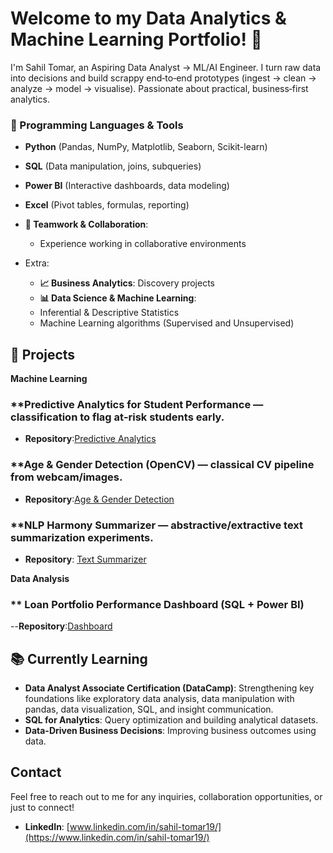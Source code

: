 # Welcome to my Data Analytics & Machine Learning Portfolio! 👋

I'm Sahil Tomar, an Aspiring Data Analyst → ML/AI Engineer. I turn raw data into decisions and build scrappy end‑to‑end prototypes (ingest → clean → analyze → model → visualise). Passionate about practical, business‑first analytics.

### 🔧 Programming Languages & Tools
- **Python** (Pandas, NumPy, Matplotlib, Seaborn, Scikit-learn)
- **SQL** (Data manipulation, joins, subqueries)
- **Power BI** (Interactive dashboards, data modeling)
- **Excel** (Pivot tables, formulas, reporting)
- **🤝 Teamwork & Collaboration**:
  - Experience working in collaborative environments 

- Extra:
  - **📈 Business Analytics**: Discovery projects
  - **📊 Data Science & Machine Learning**:
  - Inferential & Descriptive Statistics
  - Machine Learning algorithms (Supervised and Unsupervised)


## 🚀 Projects
**Machine Learning**

### **Predictive Analytics for Student Performance — classification to flag at‑risk students early. 
- **Repository**:[Predictive Analytics](https://github.com/Sahilt01/Predictive-Analytics-for-Student-Performance)

### **Age & Gender Detection (OpenCV) — classical CV pipeline from webcam/images. 
- **Repository**:[Age & Gender Detection ](https://github.com/Sahilt01/AGE-GENDER-Detection)

### **NLP Harmony Summarizer — abstractive/extractive text summarization experiments. 
- **Repository**: [Text Summarizer](https://github.com/Sahilt01/NLP-Harmony-summarizer)

 
**Data Analysis**
### ** Loan Portfolio Performance Dashboard (SQL + Power BI)
--**Repository**:[Dashboard](https://github.com/Sahilt01/loan-portfolio-performance-dashboard)

## 📚 Currently Learning

- **Data Analyst Associate Certification (DataCamp)**: Strengthening key foundations like exploratory data analysis, data manipulation with pandas, data visualization, SQL, and insight communication.
- **SQL for Analytics**: Query optimization and building analytical datasets.  
- **Data-Driven Business Decisions**: Improving business outcomes using data.

## Contact

Feel free to reach out to me for any inquiries, collaboration opportunities, or just to connect!

- **LinkedIn**: [www.linkedin.com/in/sahil-tomar19/](https://www.linkedin.com/in/sahil-tomar19/)
